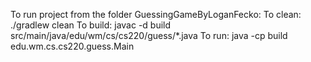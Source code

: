 To run project from the folder GuessingGameByLoganFecko:
    To clean: ./gradlew clean
    To build: javac -d build src/main/java/edu/wm/cs/cs220/guess/*.java
    To run: java -cp build edu.wm.cs.cs220.guess.Main

